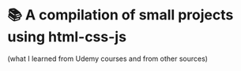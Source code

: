 # 📚 A compilation of small projects using html-css-js 
(what I learned from Udemy courses and from other sources)
